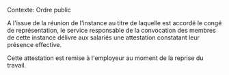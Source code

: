 Contexte: Ordre public

A l'issue de la réunion de l'instance au titre de laquelle est accordé le congé de représentation, le service responsable de la convocation des membres de cette instance délivre aux salariés une attestation constatant leur présence effective.

Cette attestation est remise à l'employeur au moment de la reprise du travail.